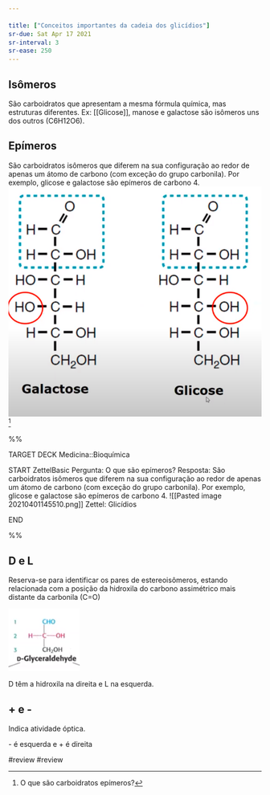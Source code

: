 ```yaml
---

title: ["Conceitos importantes da cadeia dos glicídios"]
sr-due: Sat Apr 17 2021
sr-interval: 3
sr-ease: 250
---
```


## Isômeros
São carboidratos que apresentam a mesma fórmula química, mas estruturas diferentes. Ex: [[Glicose]], manose e galactose são isômeros uns dos outros (C6H12O6).
## Epímeros
São carboidratos isômeros que diferem na sua configuração ao redor de apenas um átomo de carbono (com exceção do grupo carbonila). Por exemplo, glicose e galactose são epímeros de carbono 4.
![Pasted image 20210401145510.png](Pasted%20image%2020210401145510.png) [^919195]

[^919195]: O que são carboidratos epímeros?



%%

TARGET DECK
Medicina::Bioquímica

START
ZettelBasic
Pergunta: O que são epímeros?
Resposta: São carboidratos isômeros que diferem na sua configuração ao redor de apenas um átomo de carbono (com exceção do grupo carbonila). Por exemplo, glicose e galactose são epímeros de carbono 4.
![[Pasted image 20210401145510.png]]
Zettel: Glicídios
<!--ID: 1617471849693-->
END

%%




## D e L
Reserva-se para identificar os pares de estereoisômeros, estando relacionada com a posição da hidroxila do carbono assimétrico mais distante da carbonila (C=O)

![Pasted image 20210401143504.png](Pasted%20image%2020210401143504.png)

D têm a hidroxila na direita e L na esquerda. 
## + e -
Indica atividade óptica.

\- é esquerda e + é direita

#review #review 

